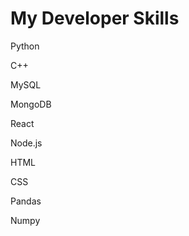 
<h1>My Developer Skills</h1>
<p>Python</p>
<p>C++<p>
<p>MySQL</p>
<p>MongoDB</p>
<p>React</p>
<p>Node.js</p>
<p>HTML</p>
<p>CSS</p>
<p>Pandas</p>
<p>Numpy</p>


